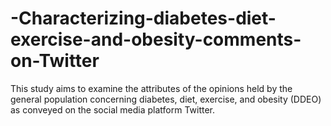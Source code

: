 # -Characterizing-diabetes-diet-exercise-and-obesity-comments-on-Twitter
This study aims to examine the attributes of the opinions held by the general population concerning diabetes, diet, exercise, and obesity (DDEO) as conveyed on the social media platform Twitter.
